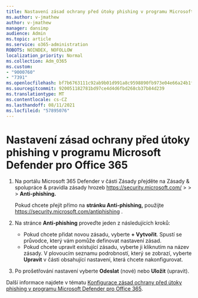 ```yaml
---
title: Nastavení zásad ochrany před útoky phishing v programu Microsoft Defender pro Office 365
ms.author: v-jmathew
author: v-jmathew
manager: dansimp
audience: Admin
ms.topic: article
ms.service: o365-administration
ROBOTS: NOINDEX, NOFOLLOW
localization_priority: Normal
ms.collection: Adm_O365
ms.custom:
- "9000760"
- "7391"
ms.openlocfilehash: bf7b6763111c92ab9b01d991a8c9598890fb973e04e66a24b1f21863e11e2d91
ms.sourcegitcommit: 920051182781bd97ce4d4d6fbd268cb37b84d239
ms.translationtype: MT
ms.contentlocale: cs-CZ
ms.lasthandoff: 08/11/2021
ms.locfileid: "57895076"
---
```

# <a name="set-up-anti-phishing-policies-in-microsoft-defender-for-office-365"></a>Nastavení zásad ochrany před útoky phishing v programu Microsoft Defender pro Office 365

1. Na portálu Microsoft 365 Defender v části Zásady přejděte na Zásady & spolupráce & pravidla zásady hrozeb <https://security.microsoft.com/>  \>  \>  \> **Anti-phishing.** 

   Pokud chcete přejít přímo na **stránku Anti-phishing,** použijte <https://security.microsoft.com/antiphishing> .

2. Na stránce **Anti-phishing** proveďte jeden z následujících kroků:
   - Pokud chcete přidat novou zásadu, vyberte **+ Vytvořit**. Spustí se průvodce, který vám pomůže definovat nastavení zásad.
   - Pokud chcete upravit existující zásadu, vyberte ji kliknutím na název zásady. V plovoucím seznamu podrobností, který se zobrazí, vyberte **Upravit** v části obsahující nastavení, která chcete nakonfigurovat.

3. Po prošetřování nastavení vyberte **Odeslat** (nové) nebo **Uložit** (upravit).

Další informace najdete v tématu [Konfigurace zásad ochrany před útoky phishing v programu Microsoft Defender pro Office 365](https://docs.microsoft.com/microsoft-365/security/office-365-security/configure-mdo-anti-phishing-policies).
